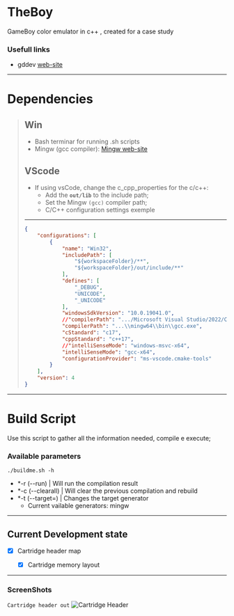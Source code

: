 # TheBoy
GameBoy color emulator in c++  , created for a case study

### Usefull links
- gddev [web-site](https://www.gbdev.io/)
---

# Dependencies
> ## Win
> - Bash terminar for running .sh scripts
> - Mingw (gcc compiler): [Mingw web-site](https://www.mingw-w64.org/)
>
> ## VScode
> - If using vsCode, change the c_cpp_properties for the c/c++:
> 	- Add the **`out/lib`** to the include path;
> 	- Set the Mingw `(gcc)` compiler path;
> 	- C/C++ configuration settings exemple
> ---
>	```json
>	{
>	    "configurations": [
>	        {
>	            "name": "Win32",
>	            "includePath": [
>	                "${workspaceFolder}/**",
>					"${workspaceFolder}/out/include/**"
>	            ],
>	            "defines": [
>	                "_DEBUG",
>	                "UNICODE",
>	                "_UNICODE"
>	            ],
>	            "windowsSdkVersion": "10.0.19041.0",
>	            //"compilerPath": ".../Microsoft Visual Studio/2022/Community/VC/Tools/MSVC/14.31.31103/bin/Hostx64/x64/cl.exe",
>	            "compilerPath": "...\\mingw64\\bin\\gcc.exe",
>	            "cStandard": "c17",
>	            "cppStandard": "c++17",
>	            //"intelliSenseMode": "windows-msvc-x64",
>				"intelliSenseMode": "gcc-x64",
>	            "configurationProvider": "ms-vscode.cmake-tools"
>	        }
>	    ],
>	    "version": 4
>	}
>	```


---

# Build Script
Use this script to gather all the information needed, compile e execute;

### Available parameters

```./buildme.sh -h```
- *-r (--run)       | Will run the compilation result
- *-c (--clearall)  | Will clear the previous compilation and rebuild
- *-t (--target=)   | Changes the target generator
	- Current vailable generators: mingw

---

## Current Development state

- [x] Cartridge header map
	- [x] Cartridge memory layout 


---
### ScreenShots
``` Cartridge header out ```
![Cartridge Header](prtSc/CartridgeHeaderMapPNG.PNG)